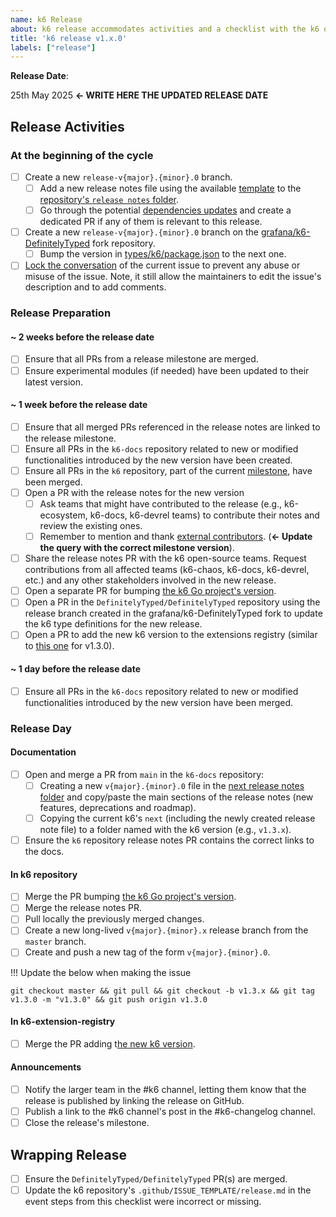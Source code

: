 ```yaml
---
name: k6 Release
about: k6 release accommodates activities and a checklist with the k6 open-source release process.
title: 'k6 release v1.x.0'
labels: ["release"]
---
```


**Release Date**:

25th May 2025 **<- WRITE HERE THE UPDATED RELEASE DATE**

## Release Activities

### At the beginning of the cycle

- [ ] Create a new `release-v{major}.{minor}.0` branch.
    - [ ] Add a new release notes file using the available [template](https://github.com/grafana/k6/blob/master/release%20notes/template.md) to the [repository's `release notes` folder](https://github.com/grafana/k6/blob/master/release%20notes).
    - [ ] Go through the potential [dependencies updates](https://github.com/grafana/k6/blob/master/Dependencies.md) and create a dedicated PR if any of them is relevant to this release.
- [ ] Create a new `release-v{major}.{minor}.0` branch on the [grafana/k6-DefinitelyTyped](https://github.com/grafana/k6-DefinitelyTyped) fork repository.
    - [ ] Bump the version in [types/k6/package.json](https://github.com/grafana/k6-DefinitelyTyped/blob/master/types/k6/package.json#L4) to the next one.
- [ ] [Lock the conversation](https://docs.github.com/en/communities/moderating-comments-and-conversations/locking-conversations) of the current issue to prevent any abuse or misuse of the issue. Note, it still allow the maintainers to edit the issue's description and to add comments.

### Release Preparation

#### ~ 2 weeks before the release date

- [ ] Ensure that all PRs from a release milestone are merged.
- [ ] Ensure experimental modules (if needed) have been updated to their latest version.

#### ~ 1 week before the release date

- [ ] Ensure that all merged PRs referenced in the release notes are linked to the release milestone.
- [ ] Ensure all PRs in the `k6-docs` repository related to new or modified functionalities introduced by the new version have been created.
- [ ] Ensure all PRs in the `k6` repository, part of the current [milestone](https://github.com/grafana/k6/milestones), have been merged.
- [ ] Open a PR with the release notes for the new version
  - [ ] Ask teams that might have contributed to the release (e.g., k6-ecosystem, k6-docs, k6-devrel teams) to contribute their notes and review the existing ones.
  - [ ] Remember to mention and thank [external contributors](https://github.com/search?q=user%3Agrafana+repo%3Ak6+milestone%3A%22v1.3.0%22+-author%3Amstoykov+-author%3Aoleiade+-author%3Ana--+-author%3Acodebien+-author%3Aolegbespalov+-author%3Aandrewslotin+-author%3Ajoanlopez+-author%3Aankur22+-author%3Ainancgumus+-author%3aszkiba+-author%3aAgnesToulet+-author%3Adependabot%5Bbot%5D&type=pullrequests). (**<- Update the query with the correct milestone version**).
- [ ] Share the release notes PR with the k6 open-source teams. Request contributions from all affected teams (k6-chaos, k6-docs, k6-devrel, etc.) and any other stakeholders involved in the new release.
- [ ] Open a separate PR for bumping [the k6 Go project's version](https://github.com/grafana/k6/blob/master/internal/build/version.go#L6).
- [ ] Open a PR in the `DefinitelyTyped/DefinitelyTyped` repository using the release branch created in the grafana/k6-DefinitelyTyped fork to update the k6 type definitions for the new release.
- [ ] Open a PR to add the new k6 version to the extensions registry (similar to [this one](https://github.com/grafana/k6-extension-registry/pull/104) for v1.3.0).

#### ~ 1 day before the release date

- [ ] Ensure all PRs in the `k6-docs` repository related to new or modified functionalities introduced by the new version have been merged.

### Release Day

#### Documentation

- [ ] Open and merge a PR from `main` in the `k6-docs` repository:
  - [ ] Creating a new `v{major}.{minor}.0` file in the [next release notes folder](https://github.com/grafana/k6-docs/tree/main/docs/sources/k6/next/release-notes) and copy/paste the main sections of the release notes (new features, deprecations and roadmap).
  - [ ] Copying the current k6's `next` (including the newly created release note file) to a folder named with the k6 version (e.g., `v1.3.x`).
- [ ] Ensure the `k6` repository release notes PR contains the correct links to the docs.

#### In k6 repository

- [ ] Merge the PR bumping [the k6 Go project's version](https://github.com/grafana/k6/blob/master/lib/consts/consts.go#L11-L12).
- [ ] Merge the release notes PR.
- [ ] Pull locally the previously merged changes.
- [ ] Create a new long-lived `v{major}.{minor}.x` release branch from the `master` branch.
- [ ] Create and push a new tag of the form `v{major}.{minor}.0`.

!!! Update the below when making the issue

```
git checkout master && git pull && git checkout -b v1.3.x && git tag v1.3.0 -m "v1.3.0" && git push origin v1.3.0
```

#### In k6-extension-registry

- [ ] Merge the PR adding t[he new k6 version](https://github.com/grafana/k6-extension-registry/blob/main/registry.yaml#L8).

#### Announcements

- [ ] Notify the larger team in the #k6 channel, letting them know that the release is published by linking the release on GitHub.
- [ ] Publish a link to the #k6 channel's post in the #k6-changelog channel.
- [ ] Close the release's milestone.

## Wrapping Release

- [ ] Ensure the `DefinitelyTyped/DefinitelyTyped` PR(s) are merged.
- [ ] Update the k6 repository's `.github/ISSUE_TEMPLATE/release.md` in the event steps from this checklist were incorrect or missing.
